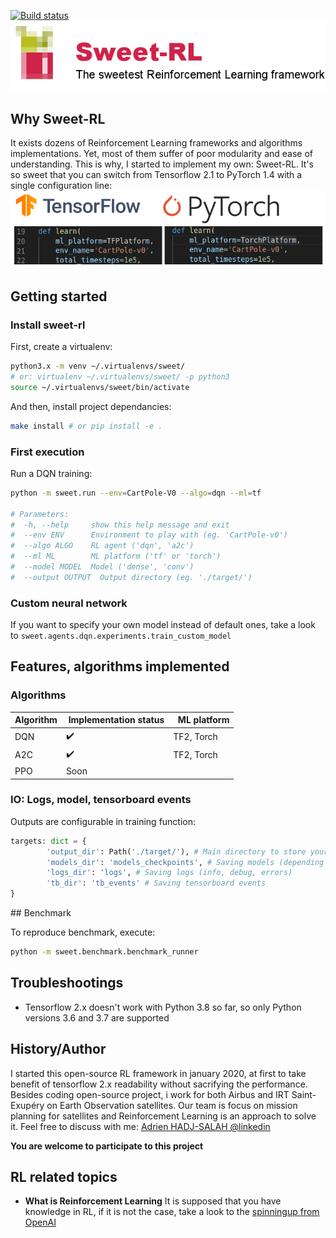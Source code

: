 
[![Build status](https://travis-ci.com/Hadjubuntu/sweet-rl.svg?branch=master)](https://travis-ci.com/Hadjubuntu/sweet-rl)<br />
![Sweet-RL](https://raw.githubusercontent.com/Hadjubuntu/sweet-rl/develop/misc/logo.png)

## Why Sweet-RL
 
It exists dozens of Reinforcement Learning frameworks and algorithms implementations.
Yet, most of them suffer of poor modularity and ease of understanding. This is why, I started to implement my own: Sweet-RL.
It's so sweet that you can switch from Tensorflow 2.1 to PyTorch 1.4 with a single configuration line:  
![Sweet-RL](https://raw.githubusercontent.com/Hadjubuntu/sweet-rl/agnostic-ml-platform/misc/ml-platform.png)


## Getting started

### Install sweet-rl  

First, create a virtualenv:  
```bash
python3.x -m venv ~/.virtualenvs/sweet/ 
# or: virtualenv ~/.virtualenvs/sweet/ -p python3
source ~/.virtualenvs/sweet/bin/activate
```
And then, install project dependancies:  
```bash
make install # or pip install -e .
```

### First execution  

Run a DQN training:  
```bash
python -m sweet.run --env=CartPole-V0 --algo=dqn --ml=tf

# Parameters:
#  -h, --help     show this help message and exit
#  --env ENV      Environment to play with (eg. 'CartPole-v0')
#  --algo ALGO    RL agent ('dqn', 'a2c')
#  --ml ML        ML platform ('tf' or 'torch')
#  --model MODEL  Model ('dense', 'conv')
#  --output OUTPUT  Output directory (eg. './target/')

```

### Custom neural network

If you want to specify your own model instead of default ones, take a look to
`sweet.agents.dqn.experiments.train_custom_model`

## Features, algorithms implemented

### Algorithms
| Algorithm     | Implementation status |  ML platform  |
| ------------- | -------------         | ------------- |
| DQN | <g-emoji class="g-emoji" alias="heavy_check_mark" fallback-src="https://github.githubassets.com/images/icons/emoji/unicode/2714.png">✔️</g-emoji>  |  TF2, Torch |
| A2C           | <g-emoji class="g-emoji" alias="heavy_check_mark" fallback-src="https://github.githubassets.com/images/icons/emoji/unicode/2714.png">✔️</g-emoji>  |  TF2, Torch   |
| PPO           | Soon                  |               |


### IO: Logs, model, tensorboard events
Outputs are configurable in training function:
```python
targets: dict = {
        'output_dir': Path('./target/'), # Main directory to store your outputs
        'models_dir': 'models_checkpoints', # Saving models (depending on model_checkpoint_freq)
        'logs_dir': 'logs', # Saving logs (info, debug, errors)
        'tb_dir': 'tb_events' # Saving tensorboard events
}
```

## Benchmark

To reproduce benchmark, execute:
```bash
python -m sweet.benchmark.benchmark_runner
```

## Troubleshootings

* Tensorflow 2.x doesn't work with Python 3.8 so far, so only Python versions 3.6 and 3.7 are supported


## History/Author

I started this open-source RL framework in january 2020, at first to take benefit of tensorflow 2.x readability without sacrifying the performance.
Besides coding open-source project, i work for both Airbus and IRT Saint-Exupéry on Earth Observation satellites. Our team is focus on mission planning for satellites and Reinforcement Learning is an approach to solve it. Feel free to discuss with me: [Adrien HADJ-SALAH @linkedin](https://www.linkedin.com/in/adrien-hadj-salah-1b119462/)

**You are welcome to participate to this project**

## RL related topics

* **What is Reinforcement Learning**
It is supposed that you have knowledge in RL, if it is not the case, take a look to the [spinningup from OpenAI](https://spinningup.openai.com/en/latest/)